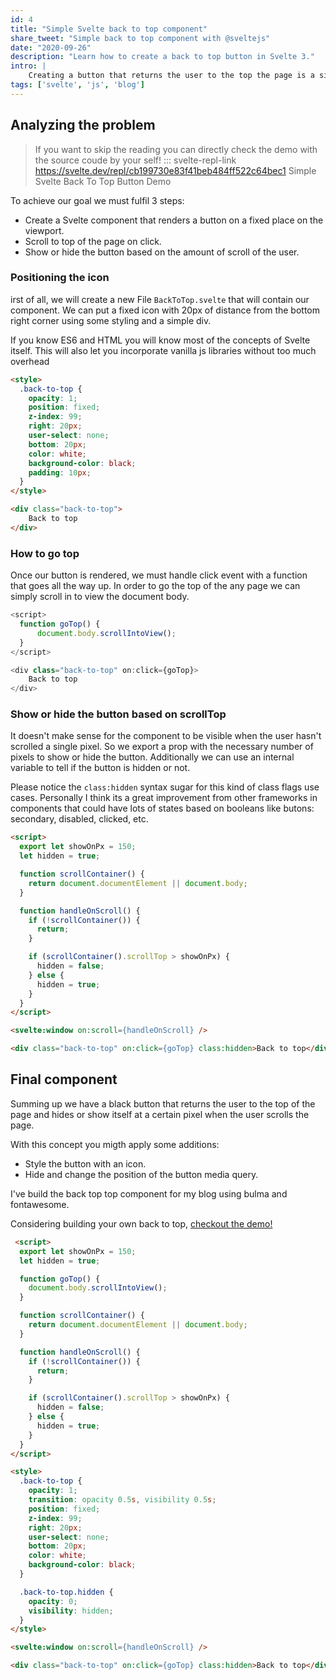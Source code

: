 ```yaml
---
id: 4
title: "Simple Svelte back to top component"
share_tweet: "Simple back to top component with @sveltejs"
date: "2020-09-26"
description: "Learn how to create a back to top button in Svelte 3."
intro: |
    Creating a button that returns the user to the top the page is a simple task that could be easily achieved with any javascript framework and some basic styling. Learning how to build this kind of simple components could be a good quick start for Svelte 3.
tags: ['svelte', 'js', 'blog']
---
```


## Analyzing the problem

> If you want to skip the reading you can directly check the demo with the source coude by your self!
> ::: svelte-repl-link https://svelte.dev/repl/cb199730e83f41beb484ff522c64bec1 Simple Svelte Back To Top Button Demo

To achieve our goal we must fulfil 3 steps:

- Create a Svelte component that renders a button on a fixed place on the viewport.
- Scroll to top of the page on click.
- Show or hide the button based on the amount of scroll of the user.

### Positioning the icon

irst of all, we will create a new File `BackToTop.svelte` that will contain our component. 
We can put a fixed icon with 20px of distance from the bottom right corner using some styling and a simple div.  

If you know ES6 and HTML you will know most of the concepts of Svelte itself. This will 
also let you incorporate vanilla js libraries without too much overhead 

```html
<style>
  .back-to-top {
    opacity: 1;
    position: fixed;
    z-index: 99;
    right: 20px;
    user-select: none;
    bottom: 20px;
    color: white;
    background-color: black;
    padding: 10px;
  }
</style>

<div class="back-to-top">
	Back to top
</div>
``` 

### How to go top
Once our button is rendered, we must handle click event with a function that goes all the way up. In order to go the top of the any page we can simply scroll in to view the document body.

```js
<script>
  function goTop() {
      document.body.scrollIntoView();
  }
</script>

<div class="back-to-top" on:click={goTop}>
	Back to top
</div>
```

### Show or hide the button based on scrollTop

It doesn't make sense for the component to be visible when the user hasn't scrolled a single pixel. So we export a prop with the necessary number of pixels to show or hide the button. Additionally we can use an internal variable to tell if the button is hidden or not.

Please notice the `class:hidden` syntax sugar for this kind of class flags use cases. Personally I think its a great improvement from other frameworks in components that could have lots of states based on booleans like butons: secondary, disabled, clicked, etc.
```html
<script>
  export let showOnPx = 150;
  let hidden = true;

  function scrollContainer() {
    return document.documentElement || document.body;
  }

  function handleOnScroll() {
    if (!scrollContainer()) {
      return;
    }

    if (scrollContainer().scrollTop > showOnPx) {
      hidden = false;
    } else {
      hidden = true;
    }
  }
</script>

<svelte:window on:scroll={handleOnScroll} />

<div class="back-to-top" on:click={goTop} class:hidden>Back to top</div>
```

## Final component

Summing up we have a black button that returns the user to the top of the page and hides or show itself at a certain pixel when the user scrolls the page.

With this concept you migth apply some additions:
- Style the button with an icon.
- Hide and change the position of the button media query.

I've build the back top top component for my blog using bulma and fontawesome.

Considering building your own back to top, [checkout the demo!]( https://svelte.dev/repl/cb199730e83f41beb484ff522c64bec1?version=3.22.2)

```html
 <script>
  export let showOnPx = 150;
  let hidden = true;

  function goTop() {
    document.body.scrollIntoView();
  }

  function scrollContainer() {
    return document.documentElement || document.body;
  }

  function handleOnScroll() {
    if (!scrollContainer()) {
      return;
    }

    if (scrollContainer().scrollTop > showOnPx) {
      hidden = false;
    } else {
      hidden = true;
    }
  }
</script>

<style>
  .back-to-top {
    opacity: 1;
    transition: opacity 0.5s, visibility 0.5s;
    position: fixed;
    z-index: 99;
    right: 20px;
    user-select: none;
    bottom: 20px;
    color: white;
    background-color: black;
  }

  .back-to-top.hidden {
    opacity: 0;
    visibility: hidden;
  }
</style>

<svelte:window on:scroll={handleOnScroll} />

<div class="back-to-top" on:click={goTop} class:hidden>Back to top</div>
```